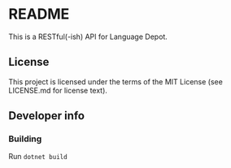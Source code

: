 # README

This is a RESTful(-ish) API for Language Depot.

## License

This project is licensed under the terms of the MIT License (see LICENSE.md for license text).

## Developer info

### Building

Run `dotnet build`
